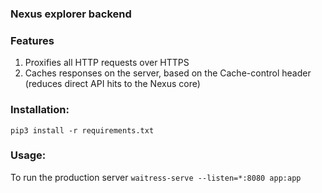 ### Nexus explorer backend

### Features

1. Proxifies all HTTP requests over HTTPS
2. Caches responses on the server, based on the Cache-control header (reduces direct API hits to the Nexus core)

### Installation: 
`pip3 install -r requirements.txt`

### Usage:

To run the production server
`waitress-serve --listen=*:8080 app:app`
